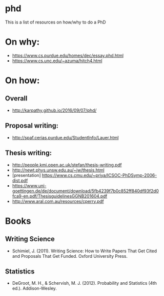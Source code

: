 # phd
This is a list of resources on how/why to do a PhD

# On why:
* https://www.cs.purdue.edu/homes/dec/essay.phd.html
* https://www.cs.unc.edu/~azuma/hitch4.html

# On how:
## Overall 
* http://karpathy.github.io/2016/09/07/phd/

## Proposal writing:
* http://spaf.cerias.purdue.edu/StudentInfo/Lauer.html

## Thesis writing:
* http://people.kmi.open.ac.uk/stefan/thesis-writing.pdf
* http://newt.phys.unsw.edu.au/~jw/thesis.html
* [presentation] https://www.cs.cmu.edu/~priya/ICSOC-PhDSymp-2006-dist.pdf
* https://www.uni-goettingen.de/de/document/download/5fb4239f7b0c852ff840df93f2d0fca9-en.pdf/ThesisguidelinesGGNB201604.pdf
* http://www.aral.com.au/resources/cperry.pdf

# Books
## Writing Science
* Schimiel, J. (2011). Writing Science: How to Write Papers That Get Cited and Proposals That Get Funded. Oxford University Press. 
## Statistics
* DeGroot, M. H., & Schervish, M. J. (2012). Probability and Statistics (4th ed.). Addison-Wesley.
